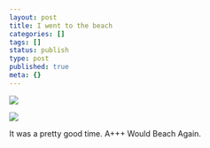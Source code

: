 ```yaml
---
layout: post
title: I went to the beach
categories: []
tags: []
status: publish
type: post
published: true
meta: {}
---
```


![](http://static.squarespace.com/static/5008d3c6c4aa6450352d944f/5008dbcce4b0d0f89531ae7e/5197c819e4b00c954c5e01ae/1368901661737/IMG_5477.jpg)

![](http://static.squarespace.com/static/5008d3c6c4aa6450352d944f/5008dbcce4b0d0f89531ae7e/5197c818e4b0129583b8459e/1368901665923/IMG_5478.jpg)

It was a pretty good time. A+++ Would Beach Again.
